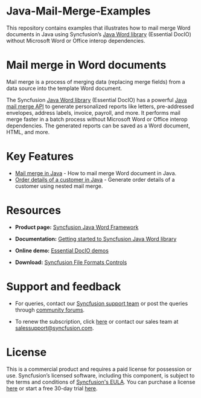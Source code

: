 # Java-Mail-Merge-Examples

This repository contains examples that illustrates how to mail merge Word documents in Java using Syncfusion’s [Java Word library](https://www.syncfusion.com/word-framework/java/word-library?utm_source=github&utm_medium=listing&utm_campaign=java-mail-merge-examples) (Essential DocIO) without Microsoft Word or Office interop dependencies.

# Mail merge in Word documents

Mail merge is a process of merging data (replacing merge fields) from a data source into the template Word document.

The Syncfusion [Java Word library](https://www.syncfusion.com/word-framework/java/word-library?utm_source=github&utm_medium=listing&utm_campaign=java-mail-merge-examples) (Essential DocIO) has a powerful [Java mail merge API](https://www.syncfusion.com/word-framework/java/word-library/mail-merge?utm_source=github&utm_medium=listing&utm_campaign=java-mail-merge-examples) to generate personalized reports like letters, pre-addressed envelopes, address labels, invoice, payroll, and more. It performs mail merge faster in a batch process without Microsoft Word or Office interop dependencies. The generated reports can be saved as a Word document, HTML, and more.

# Key Features

- [Mail merge in Java](mailmerge/) - How to mail merge Word document in Java.
- [Order details of a customer in Java](Generate-order-details-of-customer/) - Generate order details of a customer using nested mail merge.

# Resources

- **Product page:** [Syncfusion Java Word Framework](https://www.syncfusion.com/word-framework/java?utm_source=github&utm_medium=listing&utm_campaign=java-create-word-examples)

- **Documentation:** [Getting started to Syncfusion Java Word library](https://help.syncfusion.com/java-file-formats/word-library/getting-started?utm_source=github&utm_medium=listing&utm_campaign=java-create-word-examples)

- **Online demo:** [Essential DocIO demos](https://github.com/syncfusion/java-demos?utm_source=github&utm_medium=listing&utm_campaign=java-create-word-examples)

- **Download:** [Syncfusion File Formats Controls](https://www.syncfusion.com/sales/products/fileformats?utm_source=github&utm_medium=listing&utm_campaign=java-create-word-examples)

# Support and feedback

* For queries, contact our [Syncfusion support team](https://www.syncfusion.com/support/directtrac/incidents/newincident?utm_source=github&utm_medium=listing&utm_campaign=java-mail-merge-examples) or post the queries through [community forums](https://www.syncfusion.com/forums?utm_source=github&utm_medium=listing&utm_campaign=java-mail-merge-examples).

* To renew the subscription, click [here](https://www.syncfusion.com/sales/products?utm_source=github&utm_medium=listing&utm_campaign=java-mail-merge-examples) or contact our sales team at [salessupport@syncfusion.com](mailto:salessupport@syncfusion.com).

# License

This is a commercial product and requires a paid license for possession or use. Syncfusion’s licensed software, including this component, is subject to the terms and conditions of [Syncfusion's EULA](https://www.syncfusion.com/eula/es?utm_source=github&utm_medium=listing&utm_campaign=java-mail-merge-examples). You can purchase a license [here](https://www.syncfusion.com/sales/products?utm_source=github&utm_medium=listing&utm_campaign=java-mail-merge-examples) or start a free 30-day trial [here](https://www.syncfusion.com/account/manage-trials/start-trials?utm_source=github&utm_medium=listing&utm_campaign=java-mail-merge-examples).
